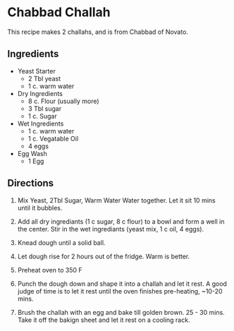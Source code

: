 
# Chabbad Challah

This recipe makes 2 challahs, and is from Chabbad of Novato.

## Ingredients 

* Yeast Starter
  * 2 Tbl yeast
  * 1 c. warm water
* Dry Ingredients
  * 8 c. Flour (usually more)
  * 3 Tbl sugar
  * 1 c. Sugar
* Wet Ingredients
  * 1 c. warm water
  * 1 c. Vegatable Oil
  * 4 eggs
* Egg Wash
  * 1 Egg

## Directions

1) Mix Yeast, 2Tbl Sugar, Warm Water Water together. Let it sit 10 mins until it bubbles.

2) Add all dry ingrediants (1 c sugar, 8 c flour) to a bowl and form a well in the center.
Stir in the wet ingrediants (yeast mix, 1 c oil, 4 eggs).

3) Knead dough until a solid ball.

4) Let dough rise for 2 hours out of the fridge. Warm is better. 

6) Preheat oven to 350 F

5) Punch the dough down and shape it into a challah and let it rest. A good judge of time is to let it rest until the oven finishes pre-heating, ~10-20 mins.

6) Brush the challah with an egg and bake till golden brown. 25 - 30 mins. Take it off the bakign sheet and let it rest on a cooling rack.
